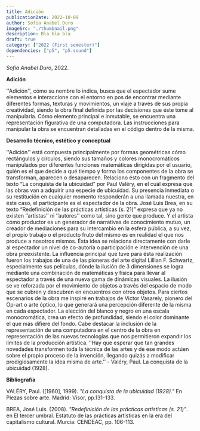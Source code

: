 ```yaml
---
title: Adición
publicationDate: 2022-10-09
author: Sofia Anabel Duro
imageSrc: "./thumbnail.png"
description: Bla bla bla
draft: true
category: ["2022 (First semester)"]
dependencies: ["p5", "p5.sound"]
---
```


<div id="div-sketch">
  <script type="text/javascript" src="sketch.js"></script>
</div>

_Sofia Anabel Duro_, 2022.

**Adición**

''Adición'', cómo su nombre lo indica, busca que el espectador sume elementos e interaccione con el entorno en pos de encontrar mediante diferentes formas, texturas y movimientos, un viaje a través de sus propia creatividad, siendo la obra final definida por las decisiones que éste tome al manipularla. Cómo elemento principal e inmutable, se encuentra una representación figurativa de una computadora. 
Las instrucciones para manipular la obra se encuentran detalladas en el código dentro de la misma.

**Desarrollo técnico, estético y conceptual**

''Adición'' está compuesta principalmente por formas geométricas cómo rectángulos y círculos, siendo sus tamaños y colores monocromáticos manipulados por diferentes funciones matemáticas dirigidas por el usuario, quién es el que decide a qué tiempo y forma los componentes de la obra se transforman, aparecen o desaparecen. Relaciono ésto con un fragmento del texto “La conquista de la ubicuidad” por Paul Valéry, en el cuál expresa que las obras van a adquirir una especie de ubicuidad. Su presencia inmediata o su restitución en cualquier momento responderán a una llamada nuestra, en éste caso, el participante es el espectador de la obra. José Luis Brea, en su texto “Redefinición de las prácticas artísticas (s. 21)” expresa que ya no existen ‘’artistas’’ ni ‘’autores’’ como tal, sino gente que produce. Y el artista cómo productor es un generador de narrativas de conocimiento mutuo, un creador de mediaciones para su intercambio en la esfera pública, a su vez, el propio trabajo o el producto fruto del mismo es en realidad el que nos produce a nosotros mismos. Ésta idea se relaciona directamente con darle al espectador un nivel de co-autoría o participación e intervención de una obra preexistente. La influencia principal que tuve para ésta realización fueron los trabajos de una de las pioneras del arte digital Lillian F. Schwartz, especialmente sus películas, dónde la ilusión de 3 dimensiones se logra mediante una combinación de matemáticas y física para llevar al espectador a través de una nueva gama de dinámicas visuales. La ilusión se ve reforzada por el movimiento de objetos a través del espacio de modo que se cubren y descubren en encuentros con otros objetos. Para ciertos escenarios de la obra me inspiré en trabajos de Victor Vasarely, pionero del Op-art o arte óptico, lo que generará una percepción diferente de la misma en cada espectador. La elección del blanco y negro en una escala monocromática, crea un efecto de profundidad, siendo el color dominante el que más difiere del fondo. Cabe destacar la inclusión de la representación de una computadora en el centro de la obra en representación de las nuevas tecnologías que nos permitieron expandir los límites de la producción artística. ‘’Hay que esperar que tan grandes novedades transformen toda la técnica de las artes y de ese modo actúen sobre el propio proceso de la invención, llegando quizás a modificar prodigiosamente la idea misma de arte.’’ - Valéry, Paul. La conquista de la ubicuidad (1928).

**Bibliografía**

VALÉRY, Paul. ([1960], 1999). _"La conquista de la ubicuidad (1928)."_ En Piezas sobre arte. Madrid: Visor, pp.131-133.

BREA, José Luis. (2008). _"Redefinición de las prácticas artísticas (s. 21)"_. en El tercer umbral. Estatuto de las prácticas artísticas en la era del capitalismo cultural. Murcia: CENDEAC, pp. 106-113.